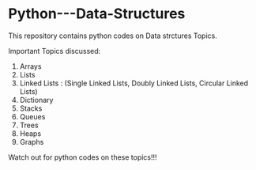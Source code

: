 # Python---Data-Structures
This repository contains python codes on  Data strctures Topics.


Important Topics discussed:

1. Arrays
2. Lists
3. Linked Lists : (Single Linked Lists, Doubly Linked Lists, Circular Linked Lists)
4. Dictionary
5. Stacks
6. Queues
7. Trees
8. Heaps
9. Graphs

Watch out for python codes on these topics!!!
